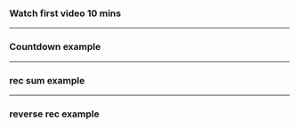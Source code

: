 ### Watch first video 10 mins

---
### Countdown example 

---
### rec sum example 

---

### reverse rec example
